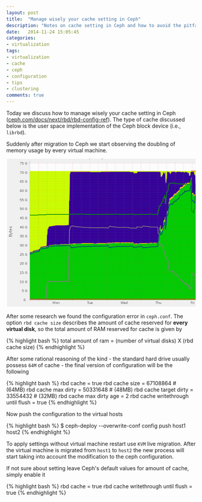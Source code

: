 ```yaml
---
layout: post
title:  "Manage wisely your cache setting in Ceph"
description: "Notes on cache setting in Ceph and how to avoid the pitfalls"
date:   2014-11-24 15:05:45
categories:
- virtualization
tags: 
- virtualization
- cache
- ceph
- configuration
- tips
- clustering
comments: true
---
```


Today we discuss how to manage wisely your cache setting in Ceph ([ceph.com/docs/next/rbd/rbd-config-ref](http://ceph.com/docs/next/rbd/rbd-config-ref/)). The type of cache discussed below is the user space implementation of the Ceph block device (i.e., `librbd`).

Suddenly after migration to Ceph we start observing the doubling of memory usage by every virtual machine.


![Ceph memory consumption is doubling](/public/manage-wisely-cache-setting-ceph-1.png)

After some research we found the configuration error in `ceph.conf`. The option `rbd cache size` describes the amount of cache reserved for **every virtual disk**, so the total amount of RAM reserved for cache is given by


{% highlight bash %}
total amount of ram = (number of virtual disks)  X  (rbd cache size)
{% endhighlight %}

After some rational reasoning of the kind - the standard hard drive usually possess `64M` of cache - the final version of configuration will be the following

{% highlight bash %}
rbd cache = true
rbd cache size = 67108864 # (64MB)
rbd cache max dirty = 50331648 # (48MB)
rbd cache target dirty = 33554432 # (32MB)
rbd cache max dirty age = 2
rbd cache writethrough until flush = true
{% endhighlight %}


Now push the configuration to the virtual hosts

{% highlight bash %}
$ ceph-deploy --overwrite-conf config push host1 host2
{% endhighlight %}

To apply settings without virtual machine restart use `KVM` live migration. After the virtual machine is migrated from `host1` to `host2` the new process will start taking into account the modification to the ceph configuration.

If not sure about setting leave Ceph's default values for amount of cache, simply enable it

{% highlight bash %}
rbd cache = true
rbd cache writethrough until flush = true
{% endhighlight %}
